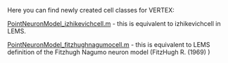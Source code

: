 Here you can find newly created cell classes for VERTEX:

[PointNeuronModel_izhikevichcell.m](PointNeuronModel_izhikevichcell.m) - this is equivalent to izhikevichcell in LEMS.

[PointNeuronModel_fitzhughnagumocell.m](PointNeuronModel_fitzhughnagumocell.m) - this is equivalent to LEMS definition of the Fitzhugh Nagumo neuron
model (FitzHugh R. (1969) )
